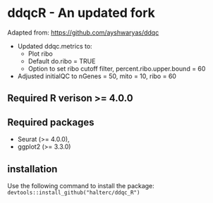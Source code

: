 # ddqcR - An updated fork
Adapted from: https://github.com/ayshwaryas/ddqc

- Updated ddqc.metrics to:
  - Plot ribo
  - Default do.ribo = TRUE
  - Option to set ribo cutoff filter, percent.ribo.upper.bound = 60
- Adjusted initialQC to nGenes = 50, mito = 10, ribo = 60

## Required R verison >= 4.0.0
## Required packages
- Seurat (>= 4.0.0),
- ggplot2 (>= 3.3.0)
## installation
Use the following command to install the package:
`devtools::install_github("halterc/ddqc_R")`
